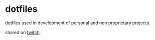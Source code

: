 # dotfiles
dotfiles used in development of personal and non proprietary projects. 

shared on [twitch](https://twitch.tv/soypete01).
